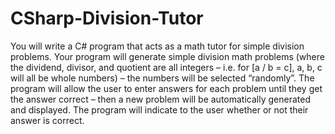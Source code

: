# CSharp-Division-Tutor
You will write a C# program that acts as a math tutor for simple division problems. Your program will generate simple division math problems (where the dividend, divisor, and quotient are all integers – i.e. for [a / b = c], a, b, c will all be whole numbers) – the numbers will be selected “randomly”. The program will allow the user to enter answers for each problem until they get the answer correct – then a new problem will be automatically generated and displayed. The program will indicate to the user whether or not their answer is correct.
